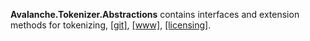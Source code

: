 ﻿<b>Avalanche.Tokenizer.Abstractions</b> contains interfaces and extension methods for tokenizing,
[[git]](https://github.com/tagcode/Avalanche.Tokenizer/Avalanche.Tokenizer.Abstractions), 
[[www]](https://avalanche.fi/Avalanche.Core/Avalanche.Tokenizer/docs/), 
[[licensing]](https://avalanche.fi/Avalanche.Core/license/index.html).
